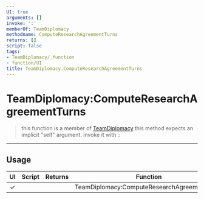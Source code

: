 ```yaml
---
UI: true
arguments: []
invoke: ':'
memberOf: TeamDiplomacy
methodname: ComputeResearchAgreementTurns
returns: []
script: false
tags:
- TeamDiplomacy/_function
- function/UI
title: TeamDiplomacy.ComputeResearchAgreementTurns
---
```

# TeamDiplomacy:ComputeResearchAgreementTurns
> this function is a member of [TeamDiplomacy](civ-6/lua/TeamDiplomacy.md)
> this method expects an implicit "self" argument. invoke it with `:`
-----
## Usage
|  UI | Script | Returns | Function | Arguments |
|:---:|:------:|-------:|:--------:|:---------|
|✓| ||TeamDiplomacy:ComputeResearchAgreementTurns||
